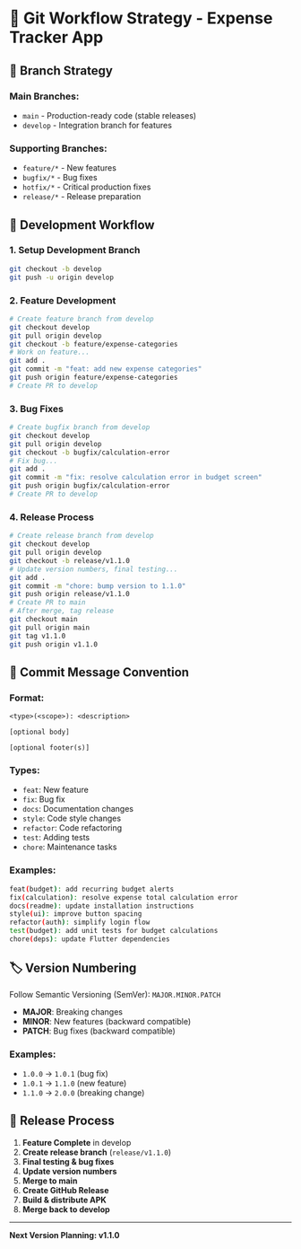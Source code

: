 # 🌿 Git Workflow Strategy - Expense Tracker App

## 🎯 Branch Strategy

### **Main Branches:**
- `main` - Production-ready code (stable releases)
- `develop` - Integration branch for features

### **Supporting Branches:**
- `feature/*` - New features
- `bugfix/*` - Bug fixes
- `hotfix/*` - Critical production fixes
- `release/*` - Release preparation

## 🔄 Development Workflow

### **1. Setup Development Branch**
```bash
git checkout -b develop
git push -u origin develop
```

### **2. Feature Development**
```bash
# Create feature branch from develop
git checkout develop
git pull origin develop
git checkout -b feature/expense-categories
# Work on feature...
git add .
git commit -m "feat: add new expense categories"
git push origin feature/expense-categories
# Create PR to develop
```

### **3. Bug Fixes**
```bash
# Create bugfix branch from develop
git checkout develop
git pull origin develop
git checkout -b bugfix/calculation-error
# Fix bug...
git add .
git commit -m "fix: resolve calculation error in budget screen"
git push origin bugfix/calculation-error
# Create PR to develop
```

### **4. Release Process**
```bash
# Create release branch from develop
git checkout develop
git pull origin develop
git checkout -b release/v1.1.0
# Update version numbers, final testing...
git add .
git commit -m "chore: bump version to 1.1.0"
git push origin release/v1.1.0
# Create PR to main
# After merge, tag release
git checkout main
git pull origin main
git tag v1.1.0
git push origin v1.1.0
```

## 📝 Commit Message Convention

### **Format:**
```
<type>(<scope>): <description>

[optional body]

[optional footer(s)]
```

### **Types:**
- `feat`: New feature
- `fix`: Bug fix
- `docs`: Documentation changes
- `style`: Code style changes
- `refactor`: Code refactoring
- `test`: Adding tests
- `chore`: Maintenance tasks

### **Examples:**
```bash
feat(budget): add recurring budget alerts
fix(calculation): resolve expense total calculation error
docs(readme): update installation instructions
style(ui): improve button spacing
refactor(auth): simplify login flow
test(budget): add unit tests for budget calculations
chore(deps): update Flutter dependencies
```

## 🏷️ Version Numbering

Follow Semantic Versioning (SemVer): `MAJOR.MINOR.PATCH`

- **MAJOR**: Breaking changes
- **MINOR**: New features (backward compatible)
- **PATCH**: Bug fixes (backward compatible)

### **Examples:**
- `1.0.0` → `1.0.1` (bug fix)
- `1.0.1` → `1.1.0` (new feature)
- `1.1.0` → `2.0.0` (breaking change)

## 🚀 Release Process

1. **Feature Complete** in develop
2. **Create release branch** (`release/v1.1.0`)
3. **Final testing & bug fixes**
4. **Update version numbers**
5. **Merge to main**
6. **Create GitHub Release**
7. **Build & distribute APK**
8. **Merge back to develop**

---
**Next Version Planning: v1.1.0**
